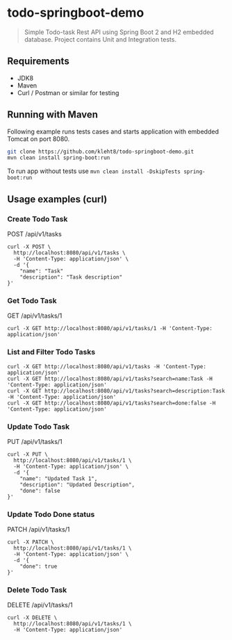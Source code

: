 # todo-springboot-demo

> Simple Todo-task Rest API using Spring Boot 2 and H2 embedded database. Project contains Unit and Integration tests.
## Requirements
* JDK8
* Maven
* Curl / Postman or similar for testing

## Running with Maven
Following example runs tests cases and starts application with embedded Tomcat on port 8080.
```sh
git clone https://github.com/kleht8/todo-springboot-demo.git
mvn clean install spring-boot:run
```
To run app without tests use
```mvn clean install -DskipTests spring-boot:run```


## Usage examples (curl)

### Create Todo Task
POST /api/v1/tasks
```
curl -X POST \
  http://localhost:8080/api/v1/tasks \
  -H 'Content-Type: application/json' \
  -d '{
	"name": "Task"
	"description": "Task description"
}'
```

### Get Todo Task
GET /api/v1/tasks/1
```
curl -X GET http://localhost:8080/api/v1/tasks/1 -H 'Content-Type: application/json'
```

### List and Filter Todo Tasks
```
curl -X GET http://localhost:8080/api/v1/tasks -H 'Content-Type: application/json'
curl -X GET http://localhost:8080/api/v1/tasks?search=name:Task -H 'Content-Type: application/json'
curl -X GET http://localhost:8080/api/v1/tasks?search=description:Task -H 'Content-Type: application/json'
curl -X GET http://localhost:8080/api/v1/tasks?search=done:false -H 'Content-Type: application/json'
```


### Update Todo Task
PUT /api/v1/tasks/1
```
curl -X PUT \
  http://localhost:8080/api/v1/tasks/1 \
  -H 'Content-Type: application/json' \
  -d '{
	"name": "Updated Task 1",
	"description": "Updated Description",
	"done": false
}'
```

### Update Todo Done status
PATCH /api/v1/tasks/1
```
curl -X PATCH \
  http://localhost:8080/api/v1/tasks/1 \
  -H 'Content-Type: application/json' \
  -d '{
	"done": true
}'
```

### Delete Todo Task
DELETE /api/v1/tasks/1
```
curl -X DELETE \
  http://localhost:8080/api/v1/tasks/1 \
  -H 'Content-Type: application/json'
```

